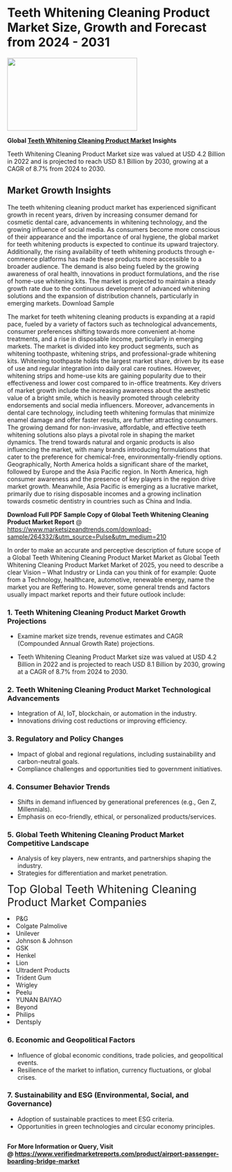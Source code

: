 <H1>Teeth Whitening Cleaning Product Market Size, Growth and Forecast from 2024 - 2031</H1><img class="aligncenter size-medium wp-image-584254" src="https://thirdeyenews.in/wp-content/uploads/2024/09/Global-Market-Research-300x168.jpeg" alt="" width="300" height="168" /><p><strong>Global&nbsp;<a href="https://www.marketsizeandtrends.com/download-sample/264332/&amp;utm_source=Pulse&amp;utm_medium=210">Teeth Whitening Cleaning Product Market</a> Insights</strong></p><p>Teeth Whitening Cleaning Product Market size was valued at USD 4.2 Billion in 2022 and is projected to reach USD 8.1 Billion by 2030, growing at a CAGR of 8.7% from 2024 to 2030.</p><p><h2>Market Growth Insights</h2> <p>The teeth whitening cleaning product market has experienced significant growth in recent years, driven by increasing consumer demand for cosmetic dental care, advancements in whitening technology, and the growing influence of social media. As consumers become more conscious of their appearance and the importance of oral hygiene, the global market for teeth whitening products is expected to continue its upward trajectory. Additionally, the rising availability of teeth whitening products through e-commerce platforms has made these products more accessible to a broader audience. The demand is also being fueled by the growing awareness of oral health, innovations in product formulations, and the rise of home-use whitening kits. The market is projected to maintain a steady growth rate due to the continuous development of advanced whitening solutions and the expansion of distribution channels, particularly in emerging markets. Download Sample</p> <p>The market for teeth whitening cleaning products is expanding at a rapid pace, fueled by a variety of factors such as technological advancements, consumer preferences shifting towards more convenient at-home treatments, and a rise in disposable income, particularly in emerging markets. The market is divided into key product segments, such as whitening toothpaste, whitening strips, and professional-grade whitening kits. Whitening toothpaste holds the largest market share, driven by its ease of use and regular integration into daily oral care routines. However, whitening strips and home-use kits are gaining popularity due to their effectiveness and lower cost compared to in-office treatments. Key drivers of market growth include the increasing awareness about the aesthetic value of a bright smile, which is heavily promoted through celebrity endorsements and social media influencers. Moreover, advancements in dental care technology, including teeth whitening formulas that minimize enamel damage and offer faster results, are further attracting consumers. The growing demand for non-invasive, affordable, and effective teeth whitening solutions also plays a pivotal role in shaping the market dynamics. The trend towards natural and organic products is also influencing the market, with many brands introducing formulations that cater to the preference for chemical-free, environmentally-friendly options. Geographically, North America holds a significant share of the market, followed by Europe and the Asia Pacific region. In North America, high consumer awareness and the presence of key players in the region drive market growth. Meanwhile, Asia Pacific is emerging as a lucrative market, primarily due to rising disposable incomes and a growing inclination towards cosmetic dentistry in countries such as China and India. </p><p><span class=""><strong>Download Full PDF Sample Copy of Global Teeth Whitening Cleaning Product Market Report</strong> @ <a href="https://www.marketsizeandtrends.com/download-sample/264332/&amp;utm_source=Pulse&amp;utm_medium=210" target="_blank">https://www.marketsizeandtrends.com/download-sample/264332/&amp;utm_source=Pulse&amp;utm_medium=210</a></span></p><p>In order to make an accurate and perceptive description of future scope of a Global&nbsp;Teeth Whitening Cleaning Product Market Market as Global&nbsp;Teeth Whitening Cleaning Product Market Market of 2025, you need to describe a clear Vision &ndash; What Industry or Linda can you think of for example: Quote from a Technology, healthcare, automotive, renewable energy, name the market you are Reffering to. However, some general trends and factors usually impact market reports and their future outlook include:</p><h3>1.&nbsp;<strong>Teeth Whitening Cleaning Product Market Growth Projections</strong></h3><ul><li>Examine market size trends, revenue estimates and CAGR (Compounded Annual Growth Rate) projections.</li><li><p>Teeth Whitening Cleaning Product Market size was valued at USD 4.2 Billion in 2022 and is projected to reach USD 8.1 Billion by 2030, growing at a CAGR of 8.7% from 2024 to 2030.</p></li></ul><h3>2.&nbsp;<strong>Teeth Whitening Cleaning Product Market Technological Advancements</strong></h3><ul><li>Integration of AI, IoT, blockchain, or automation in the industry.</li><li>Innovations driving cost reductions or improving efficiency.</li></ul><h3>3.&nbsp;<strong>Regulatory and Policy Changes</strong></h3><ul><li>Impact of global and regional regulations, including sustainability and carbon-neutral goals.</li><li>Compliance challenges and opportunities tied to government initiatives.</li></ul><h3>4.&nbsp;<strong>Consumer Behavior Trends</strong></h3><ul><li>Shifts in demand influenced by generational preferences (e.g., Gen Z, Millennials).</li><li>Emphasis on eco-friendly, ethical, or personalized products/services.</li></ul><h3>5.&nbsp;<strong>Global Teeth Whitening Cleaning Product Market Competitive Landscape</strong></h3><ul><li>Analysis of key players, new entrants, and partnerships shaping the industry.</li><li>Strategies for differentiation and market penetration.</li></ul><p data-pm-slice="1 1 []"><span style="color: inherit; font-family: inherit; font-size: 25px;">Top Global Teeth Whitening Cleaning Product Market Companies</span></p><div class="" data-test-id=""><p><li>P&G</li><li> Colgate Palmolive</li><li> Unilever</li><li> Johnson & Johnson</li><li> GSK</li><li> Henkel</li><li> Lion</li><li> Ultradent Products</li><li> Trident Gum</li><li> Wrigley</li><li> Peelu</li><li> YUNAN BAIYAO</li><li> Beyond</li><li> Philips</li><li> Dentsply</li></p></div><h3>6.&nbsp;<strong>Economic and Geopolitical Factors</strong></h3><ul><li>Influence of global economic conditions, trade policies, and geopolitical events.</li><li>Resilience of the market to inflation, currency fluctuations, or global crises.</li></ul><h3>7.&nbsp;<strong>Sustainability and ESG (Environmental, Social, and Governance)</strong></h3><ul><li>Adoption of sustainable practices to meet ESG criteria.</li><li>Opportunities in green technologies and circular economy principles.</li></ul><h2><strong style="font-size: 14px;">For More Information or Query, Visit @&nbsp;</strong><a style="background-color: #ffffff; font-size: 14px;" href="https://www.marketsizeandtrends.com/report/teeth-whitening-cleaning-product-market/" target="_blank">https://www.verifiedmarketreports.com/product/airport-passenger-boarding-bridge-market</a></h2>
